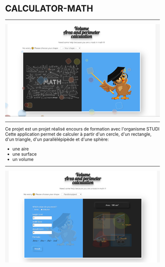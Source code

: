 # CALCULATOR-MATH

---

![interface app](https://github.com/ABBA-74/calculator-math/blob/main/assets/img/interface-1.png?raw=true)

---

Ce projet est un projet réalisé encours de formation avec l'organisme STUDI
Cette application permet de calculer à partir d'un cercle, d'un rectangle, d'un triangle, d'un parallélépipède et d'une sphère:

- une aire
- une surface
- un volume

---

![interface app](https://github.com/ABBA-74/calculator-math/blob/main/assets/img/interface-2.png?raw=true)
